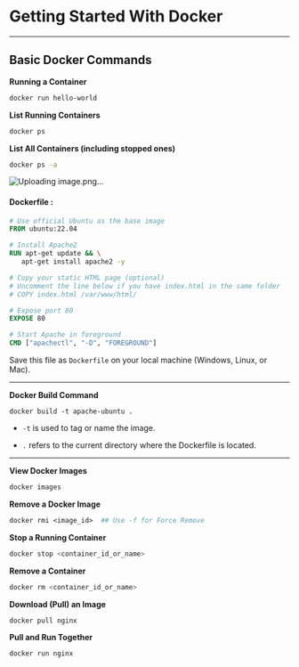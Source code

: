 

#  Getting Started With Docker 
---
## Basic Docker Commands

 **Running a Container**
```bash
docker run hello-world
```

 **List Running Containers**
```bash
docker ps
```

**List All Containers (including stopped ones)**
```bash
docker ps -a
```
![Uploading image.png…]()

#### Dockerfile : 
 ```dockerfile
 # Use official Ubuntu as the base image
FROM ubuntu:22.04

# Install Apache2
RUN apt-get update && \
    apt-get install apache2 -y

# Copy your static HTML page (optional)
# Uncomment the line below if you have index.html in the same folder
# COPY index.html /var/www/html/

# Expose port 80
EXPOSE 80

# Start Apache in foreground
CMD ["apachectl", "-D", "FOREGROUND"]

```

Save this file as `Dockerfile` on your local machine (Windows, Linux, or Mac).

---
 **Docker Build Command**
```
docker build -t apache-ubuntu .
```

- `-t` is used to tag or name the image.

- `.` refers to the current directory where the Dockerfile is located.

---
 **View Docker Images**
```bash
docker images
```

 **Remove a Docker Image**
```dockerfile 
docker rmi <image_id>  ## Use -f for Force Remove 
```

**Stop a Running Container**
```bash
docker stop <container_id_or_name>
```

 **Remove a Container**
```bash
docker rm <container_id_or_name>
```

 **Download (Pull) an Image**
```bash
docker pull nginx
```

 **Pull and Run Together**
```bash
docker run nginx
```

